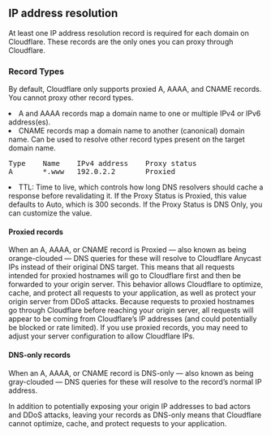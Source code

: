 ## IP address resolution

At least one IP address resolution record is required for each domain on Cloudflare.
These records are the only ones you can proxy through Cloudflare.

### Record Types

By default, Cloudflare only supports proxied A, AAAA, and CNAME records. You cannot proxy other record types.<br>

<li>    A and AAAA records map a domain name to one or multiple IPv4 or IPv6 address(es).
<li>    CNAME records map a domain name to another (canonical) domain name. Can be used to resolve other record types present on the target domain name.
<pre>
Type	Name	IPv4 address	Proxy status
A       *.www   192.0.2.2       Proxied
</pre>

<li> TTL: Time to live, which controls how long DNS resolvers should cache a response before revalidating it.
If the Proxy Status is Proxied, this value defaults to Auto, which is 300 seconds.
If the Proxy Status is DNS Only, you can customize the value.

#### Proxied records

When an A, AAAA, or CNAME record is Proxied — also known as being orange-clouded — DNS queries for these will resolve to Cloudflare Anycast IPs instead of their original DNS target.
This means that all requests intended for proxied hostnames will go to Cloudflare first and then be forwarded to your origin server.
This behavior allows Cloudflare to optimize, cache, and protect all requests to your application, as well as protect your origin server from DDoS attacks.
Because requests to proxied hostnames go through Cloudflare before reaching your origin server, all requests will appear to be coming from Cloudflare’s IP addresses (and could potentially be blocked or rate limited). If you use proxied records, you may need to adjust your server configuration to allow Cloudflare IPs.

#### DNS-only records

When an A, AAAA, or CNAME record is DNS-only — also known as being gray-clouded — DNS queries for these will resolve to the record’s normal IP address.

In addition to potentially exposing your origin IP addresses to bad actors and DDoS attacks, leaving your records as DNS-only means that Cloudflare cannot optimize, cache, and protect requests to your application.

